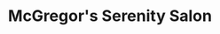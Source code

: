 ---
title: "McGregor's Serenity Salon"
url: /richmond-city/mcgregors-serenity-salon/
shop: beauty
---